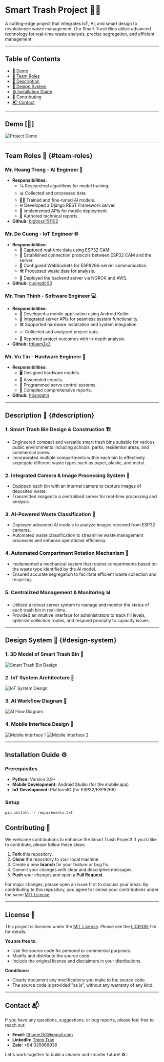 # Smart Trash Project 🚮✨

A cutting-edge project that integrates IoT, AI, and smart design to revolutionize waste management. Our Smart Trash Bins utilize advanced technology for real-time waste analysis, precise segregation, and efficient management.

---

## Table of Contents
- [🎥 Demo](#demo)
- [👥 Team Roles](#team-roles)
- [🧠 Description](#description)
- [🌟 Design System](#design-system)
- [⚙️ Installation Guide](#installation-guide)
- [🤝 Contributing](#contributing)
- [📬 Contact](#contact)

---

## Demo [🎥]
![Project Demo](./DEMO/demo.gif)

---

## Team Roles 👥 {#team-roles}

### **Mr. Hoang Trong** - AI Engineer 🤖
- **Responsibilities:**
  - 🔍 Researched algorithms for model training.
  - 📊 Collected and processed data.
  - 🏋️‍♂️ Trained and fine-tuned AI models.
  - 🌐 Developed a Django REST Framework server.
  - 📱 Implemented APIs for mobile deployment.
  - 📝 Authored technical reports.
- **Github:** [bigboss151102](https://github.com/bigboss151102)

### **Mr. Do Cuong** - IoT Engineer 🌐
- **Responsibilities:**
  - 📸 Captured real-time data using ESP32 CAM.
  - 🔗 Established connection protocols between ESP32 CAM and the server.
  - 💬 Configured WebSockets for ESP8266-server communication.
  - 🛠️ Processed waste data for analysis.
  - 🚀 Deployed the backend server via NGROK and AWS.
- **Github:** [cuongdc03](https://github.com/cuongdc03)

### **Mr. Tran Thinh** - Software Engineer 💻
- **Responsibilities:**
  - 📱 Developed a mobile application using Android Kotlin.
  - 🔄 Integrated server APIs for seamless system functionality.
  - 🛠️ Supported hardware installation and system integration.
  - 📈 Collected and analyzed project data.
  - 📝 Reported project outcomes with in-depth analysis.
- **Github:** [tttiuem2k3](https://github.com/tttiuem2k3)

### **Mr. Vu Tin** - Hardware Engineer 🔧
- **Responsibilities:**
  - 🖥️ Designed hardware models.
  - 🔩 Assembled circuits.
  - 🤖 Programmed servo control systems.
  - 📝 Compiled comprehensive reports.
- **Github:** [hoanggtin](https://github.com/hoanggtin)

---

## Description 🧠 {#description}

### 1. **Smart Trash Bin Design & Construction** 🏗️
- Engineered compact and versatile smart trash bins suitable for various public environments including schools, parks, residential areas, and commercial zones.
- Incorporated multiple compartments within each bin to effectively segregate different waste types such as paper, plastic, and metal.

### 2. **Integrated Camera & Image Processing System** 📸
- Equipped each bin with an internal camera to capture images of deposited waste.
- Transmitted images to a centralized server for real-time processing and analysis.

### 3. **AI-Powered Waste Classification** 🤖
- Deployed advanced AI models to analyze images received from ESP32 cameras.
- Automated waste classification to streamline waste management processes and enhance operational efficiency.

### 4. **Automated Compartment Rotation Mechanism** 🔄
- Implemented a mechanical system that rotates compartments based on the waste type identified by the AI model.
- Ensured accurate segregation to facilitate efficient waste collection and recycling.

### 5. **Centralized Management & Monitoring** 📊
- Utilized a robust server system to manage and monitor the status of each trash bin in real-time.
- Provided an intuitive interface for administrators to track fill levels, optimize collection routes, and respond promptly to capacity issues.

---

## Design System 🌟 {#design-system}

### 1. **3D Model of Smart Trash Bin** 📐
![Smart Trash Bin Design](./DEMO/design_bin.png)

### 2. **IoT System Architecture** 🔌
![IoT System Design](./DEMO/design_system.png)

### 3. **AI Workflow Diagram** 🤖
![AI Flow Diagram](./DEMO/ai_flow.png)

### 4. **Mobile Interface Design** 📱
![Mobile Interface 1](./DEMO/mobile1.PNG)
![Mobile Interface 2](./DEMO/mobile2.PNG)

---

## Installation Guide ⚙️

### Prerequisites
- **Python:** Version 3.9+
- **Mobile Development:** Android Studio (for the mobile app)
- **IoT Development:** PlatformIO (for ESP32/ESP8266)

### Setup

```bash
pip install -r requirements.txt
```

## Contributing 🤝

We welcome contributions to enhance the Smart Trash Project! If you'd like to contribute, please follow these steps:

1. **Fork** this repository.
2. **Clone** the repository to your local machine.
3. Create a new **branch** for your feature or bug fix.
4. Commit your changes with clear and descriptive messages.
5. **Push** your changes and open a **Pull Request**.

For major changes, please open an issue first to discuss your ideas. By contributing to this repository, you agree to license your contributions under the same [MIT License](https://opensource.org/licenses/MIT).

---

## License 📜

This project is licensed under the [MIT License](https://opensource.org/licenses/MIT). Please see the [LICENSE](LICENSE) file for details.

**You are free to:**
- Use the source code for personal or commercial purposes.
- Modify and distribute the source code.
- Include the original license and disclaimers in your distributions.

**Conditions:**
- Clearly document any modifications you make to the source code.
- The source code is provided "as is", without any warranty of any kind.

---

## Contact 📬

If you have any questions, suggestions, or bug reports, please feel free to reach out:

- **Email:** [tttiuem2k3@gmail.com](mailto:tttiuem2k3@gmail.com)
- **LinkedIn:** [Thinh Tran](https://www.linkedin.com/in/thinh-tran-04122k3/)
- **Zalo:** +84 329966939

Let's work together to build a cleaner and smarter future! ♻️💡
